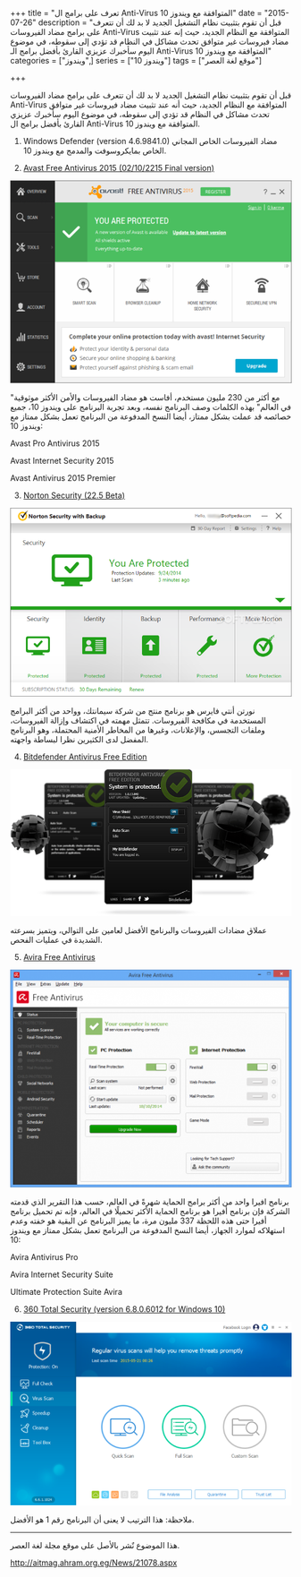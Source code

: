 +++
title = "تعرف على برامج ال Anti-Virus المتوافقة مع ويندوز 10"
date = "2015-07-26"
description = "قبل أن تقوم بتثبيت نظام التشغيل الجديد لا بد لك أن تتعرف على برامج مضاد الفيروسات Anti-Virus المتوافقة مع النظام الجديد، حيث إنه عند تثبيت مضاد فيروسات غير متوافق تحدث مشاكل في النظام قد تؤدي إلى سقوطه، في موضوع اليوم سأخبرك عزيزي القارئ بأفضل برامج الـ Anti-Virus المتوافقة مع ويندوز 10"
categories = ["ويندوز",]
series = ["ويندوز 10"]
tags = ["موقع لغة العصر"]

+++

قبل أن تقوم بتثبيت نظام التشغيل الجديد لا بد لك أن تتعرف على برامج مضاد الفيروسات Anti-Virus المتوافقة مع النظام الجديد، حيث أنه عند تثبيت مضاد فيروسات غير متوافق تحدث مشاكل في النظام قد تؤدي إلى سقوطه، في موضوع اليوم سأخبرك عزيزي القارئ بأفضل برامج ال Anti-Virus المتوافقة مع ويندوز 10.

1. Windows Defender (version 4.6.9841.0) مضاد الفيروسات الخاص المجاني الخاص بمايكروسوفت والمدمج مع ويندوز 10.

2. [Avast Free Antivirus 2015 (02/10/2215 Final version)](https://www.avast.com/ar-ww/index)

![](images/2015-635735105074565734-456.png "2")

"مع أكثر من 230 مليون مستخدم، أفاست هو مضاد الفيروسات والأمن الأكثر موثوقية في العالم" بهذه الكلمات وصف البرنامج نفسه، وبعد تجربة البرنامج على ويندوز 10، جميع خصائصه قد عملت بشكل ممتاز، أيضا النسخ المدفوعة من البرنامج تعمل بشكل ممتاز مع ويندوز 10:

Avast Pro Antivirus 2015

Avast Internet Security 2015

Avast Antivirus 2015 Premier

3. [Norton Security (22.5 Beta)](http://us.norton.com/downloads)

![](images/2015-635735105188471984-847.png "3")

نورتن أنتي فايرس هو برنامج منتج من شركة سيمانتك، وواحد من أكثر البرامج المستخدمة في مكافحة الفيروسات. تتمثل مهمته في اكتشاف وإزالة الفيروسات، وملفات التجسس، والإعلانات، وغيرها من المخاطر الأمنية المحتملة، وهو البرنامج المفضل لدى الكثيرين نظرا لبساطة واجهته.

4. [Bitdefender Antivirus Free Edition](http://www.bitdefender.com/solutions/free.html)

![](images/2015-635735105301753234-175.png "4")

عملاق مضادات الفيروسات والبرنامج الأفضل لعامين على التوالي، ويتميز بسرعته الشديدة في عمليات الفحص.

5. [Avira Free Antivirus](http://www.avira.com/en/avira-free-antivirus)

![](images/2015-635735105379253234-925.png "5")

برنامج افيرا واحد من أكثر برامج الحماية شهرةً في العالم، حسب هذا التقرير الذي قدمته الشركة فإن برنامج أفيرا هو برنامج الحماية الأكثر تحميلًا في العالم، فإنه تم تحميل برنامج أفيرا حتى هذه اللحظة 337 مليون مرة، ما يميز البرنامج عن البقية هو خفته وعدم استهلاكه لموارد الجهاز، أيضا النسخ المدفوعة من البرنامج تعمل بشكل ممتاز مع ويندوز 10:

Avira Antivirus Pro

Avira Internet Security Suite

Ultimate Protection Suite Avira

6. [360 Total Security (version 6.8.0.6012 for Windows 10)](http://www.360totalsecurity.com/ar/)

![](images/2015-635735105468159484-815.png "6")

ملاحظة: هذا الترتيب لا يعنى أن البرنامج رقم 1 هو الأفضل.

---

هذا الموضوع نٌشر باﻷصل على موقع مجلة لغة العصر.

http://aitmag.ahram.org.eg/News/21078.aspx
